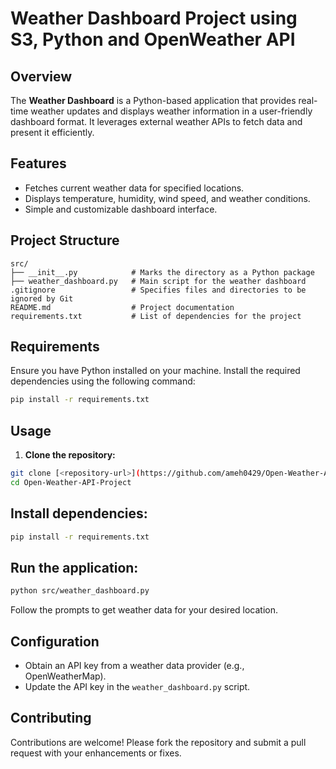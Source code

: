 # Weather Dashboard Project using S3, Python and OpenWeather API

## Overview

The **Weather Dashboard** is a Python-based application that provides real-time weather updates and displays weather information in a user-friendly dashboard format. It leverages external weather APIs to fetch data and present it efficiently.

## Features

- Fetches current weather data for specified locations.
- Displays temperature, humidity, wind speed, and weather conditions.
- Simple and customizable dashboard interface.

## Project Structure


```plaintext
src/
├── __init__.py            # Marks the directory as a Python package
├── weather_dashboard.py   # Main script for the weather dashboard
.gitignore                 # Specifies files and directories to be ignored by Git
README.md                  # Project documentation
requirements.txt           # List of dependencies for the project
```

## Requirements
Ensure you have Python installed on your machine. Install the required dependencies using the following command:

```bash
pip install -r requirements.txt
```

## Usage
1. **Clone the repository:**

```bash
git clone [<repository-url>](https://github.com/ameh0429/Open-Weather-API-Project.git)
cd Open-Weather-API-Project
```

## Install dependencies:

```bash
pip install -r requirements.txt
```
## Run the application:

```bash
python src/weather_dashboard.py
```
Follow the prompts to get weather data for your desired location.

## Configuration
- Obtain an API key from a weather data provider (e.g., OpenWeatherMap).
- Update the API key in the `weather_dashboard.py` script.

## Contributing
Contributions are welcome! Please fork the repository and submit a pull request with your enhancements or fixes.

